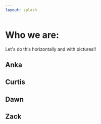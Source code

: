 ```yaml
---
layout: splash
---
```


# Who we are:
Let's do this horizontally and with pictures!!

## Anka

## Curtis

## Dawn

## Zack
